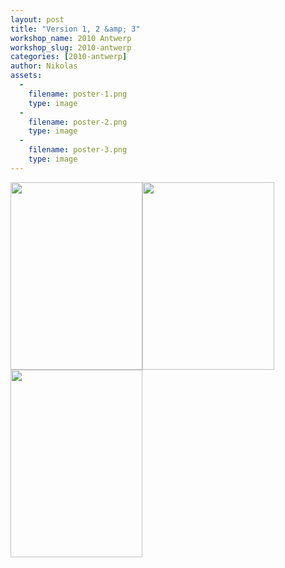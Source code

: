 ```yaml
---
layout: post
title: "Version 1, 2 &amp; 3"
workshop_name: 2010 Antwerp
workshop_slug: 2010-antwerp
categories: [2010-antwerp]
author: Nikolas 
assets:
  -
    filename: poster-1.png
    type: image
  -
    filename: poster-2.png
    type: image
  -
    filename: poster-3.png
    type: image
---
```

<a href="http://workshops.nodebox.net/2010-2/wp-content/uploads/2010/02/poster-3.png"><img class="aligncenter size-medium wp-image-312" src="http://workshops.nodebox.net/2010-2/wp-content/uploads/2010/02/poster-3-211x300.png" alt="" width="211" height="300" /></a><a href="http://workshops.nodebox.net/2010-2/wp-content/uploads/2010/02/poster-2.png"><img class="aligncenter size-medium wp-image-311" src="http://workshops.nodebox.net/2010-2/wp-content/uploads/2010/02/poster-2-211x300.png" alt="" width="211" height="300" /></a><a href="http://workshops.nodebox.net/2010-2/wp-content/uploads/2010/02/poster-1.png"><img class="aligncenter size-medium wp-image-310" src="http://workshops.nodebox.net/2010-2/wp-content/uploads/2010/02/poster-1-211x300.png" alt="" width="211" height="300" /></a>
